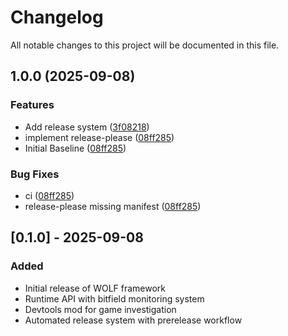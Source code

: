 # Changelog

All notable changes to this project will be documented in this file.

## 1.0.0 (2025-09-08)


### Features

* Add release system ([3f08218](https://github.com/Axertin/wolf/commit/3f08218754d72bf01a41a22adaa2956c514d16c2))
* implement release-please ([08ff285](https://github.com/Axertin/wolf/commit/08ff2851a1b9bc0e54c11b28ba95491ba827eef1))
* Initial Baseline ([08ff285](https://github.com/Axertin/wolf/commit/08ff2851a1b9bc0e54c11b28ba95491ba827eef1))


### Bug Fixes

* ci ([08ff285](https://github.com/Axertin/wolf/commit/08ff2851a1b9bc0e54c11b28ba95491ba827eef1))
* release-please missing manifest ([08ff285](https://github.com/Axertin/wolf/commit/08ff2851a1b9bc0e54c11b28ba95491ba827eef1))

## [0.1.0] - 2025-09-08

### Added
- Initial release of WOLF framework
- Runtime API with bitfield monitoring system
- Devtools mod for game investigation
- Automated release system with prerelease workflow
